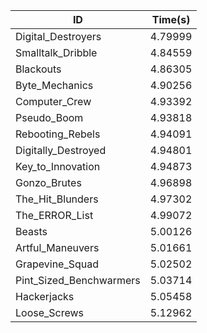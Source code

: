 |ID|Time(s)|
|-|-|
|Digital_Destroyers|4.79999|
|Smalltalk_Dribble|4.84559|
|Blackouts|4.86305|
|Byte_Mechanics|4.90256|
|Computer_Crew|4.93392|
|Pseudo_Boom|4.93818|
|Rebooting_Rebels|4.94091|
|Digitally_Destroyed|4.94801|
|Key_to_Innovation|4.94873|
|Gonzo_Brutes|4.96898|
|The_Hit_Blunders|4.97302|
|The_ERROR_List|4.99072|
|Beasts|5.00126|
|Artful_Maneuvers|5.01661|
|Grapevine_Squad|5.02502|
|Pint_Sized_Benchwarmers|5.03714|
|Hackerjacks|5.05458|
|Loose_Screws|5.12962|
